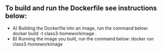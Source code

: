 
## To build and run the Dockerfile see instructions below:

- A) Building the Dockerfile into an image, run the command below: docker build -t class3-homeworkimage . 
- B) Running the image you built, run the command below: docker run class3-homeworkimage

